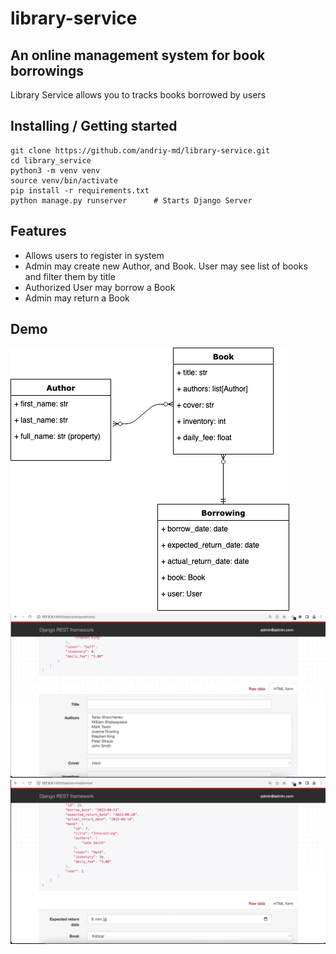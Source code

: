 # library-service
## An online management system for book borrowings
Library Service allows you to tracks books borrowed by users

## Installing / Getting started
```shell
git clone https://github.com/andriy-md/library-service.git
cd library_service
python3 -m venv venv
source venv/bin/activate
pip install -r requirements.txt
python manage.py runserver      # Starts Django Server
```

## Features
* Allows users to register in system
* Admin may create new Author, and Book. User may see list of books and filter them by title
* Authorized User may borrow a Book
* Admin may return a Book

## Demo
![DB Structure](Models.png)
![Book list](Book-list.png)
![Borrowings list](Borrowings-list.png)
